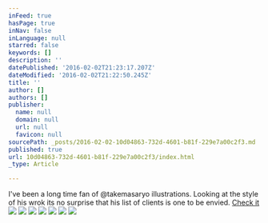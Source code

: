 ```yaml
---
inFeed: true
hasPage: true
inNav: false
inLanguage: null
starred: false
keywords: []
description: ''
datePublished: '2016-02-02T21:23:17.207Z'
dateModified: '2016-02-02T21:22:50.245Z'
title: ''
author: []
authors: []
publisher:
  name: null
  domain: null
  url: null
  favicon: null
sourcePath: _posts/2016-02-02-10d04863-732d-4601-b81f-229e7a00c2f3.md
published: true
url: 10d04863-732d-4601-b81f-229e7a00c2f3/index.html
_type: Article

---
```

I've been a long time fan of @takemasaryo illustrations. Looking at the style of his wrok its no surprise that his list of clients is one to be envied. [Check it][0]
![](https://the-grid-user-content.s3-us-west-2.amazonaws.com/81830bc9-1e36-420c-bad4-34a39fd35064.jpg)
![](https://the-grid-user-content.s3-us-west-2.amazonaws.com/82947011-16b7-404f-9e07-5757f3cb0e32.jpg)
![](https://the-grid-user-content.s3-us-west-2.amazonaws.com/e2f90f2c-4e8f-43e8-a29b-33b0a31d1d4b.jpg)
![](https://the-grid-user-content.s3-us-west-2.amazonaws.com/d673cc85-ba21-4094-9133-65fa35e9b214.jpg)
![](https://the-grid-user-content.s3-us-west-2.amazonaws.com/80fec77b-55ed-40b0-b121-223a8994a875.jpg)
![](https://the-grid-user-content.s3-us-west-2.amazonaws.com/13f764f1-13f3-4303-995d-b8464bd7f9ae.jpg)
![](https://the-grid-user-content.s3-us-west-2.amazonaws.com/9e559f9a-e853-4c47-9c00-f695db54bcb4.jpg)

[0]: http://ryotakemasa.com/